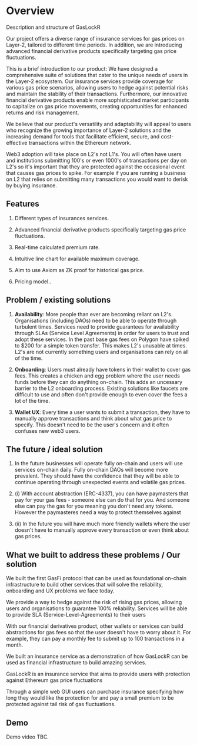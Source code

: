 # Overview
Description and structure of GasLockR

Our project offers a diverse range of insurance services for gas prices on Layer-2, tailored to different time periods. In addition, we are introducing advanced financial derivative products specifically targeting gas price fluctuations.

This is a brief introduction to our product: We have designed a comprehensive suite of solutions that cater to the unique needs of users in the Layer-2 ecosystem. Our insurance services provide coverage for various gas price scenarios, allowing users to hedge against potential risks and maintain the stability of their transactions. Furthermore, our innovative financial derivative products enable more sophisticated market participants to capitalize on gas price movements, creating opportunities for enhanced returns and risk management.

We believe that our product's versatility and adaptability will appeal to users who recognize the growing importance of Layer-2 solutions and the increasing demand for tools that facilitate efficient, secure, and cost-effective transactions within the Ethereum network.

Web3 adoption will take place on L2's not L1's. You will often have users and institutions submitting 100's or even 1000's of transactions per day on L2's so it's important that they are protected against the occasional event that causes gas prices to spike. For example if you are running a business on L2 that relies on submitting many transactions you would want to derisk by buying insurance.

## Features

1. Different types of insurances services.

2. Advanced financial derivative products specifically targeting gas price fluctuations.

3. Real-time calculated premium rate.

4. Intuitive line chart for available maximum coverage.

5. Aim to use Axiom as ZK proof for historical gas price.

6. Pricing model..



## Problem / existing solutions
  
  1. **Availability**: More people than ever are becoming reliant on L2's. Organisations (including DAOs) need to be able to operate through turbulent times. Services need to provide guarantees for availability through SLAs (Service Level Agreements) in order for users to trust and adopt these services. In the past base gas fees on Polygon have spiked to $200 for a simple token transfer. This makes L2's unusable at times. L2's are not currently something users and organisations can rely on all of the time.
  
  2. **Onboarding**: Users must already have tokens in their wallet to cover gas fees. This creates a chicken and egg problem where the user needs funds before they can do anything on-chain. This adds an uncessary barrier to the L2 onboarding process. Existing solutions like faucets are difficult to use and often don't provide enough to even cover the fees a lot of the time.
  
  3. **Wallet UX**: Every time a user wants to submit a transaction, they have to manually approve transactions and think about what gas price to specify. This doesn't need to be the user's concern and it often confuses new web3 users.

## The future / ideal solution
  
  1. In the future businesses will operate fully on-chain and users will use services on-chain daily. Fully on-chain DAOs will become more prevalent. They should have the confidence that they will be able to continue operating through unexpected events and volatile gas prices.
  
  2. (i) With account abstraction (ERC-4337), you can have paymasters that pay for your gas fees - someone else can do that for you. And someone else can pay the gas for you meaning you don't need any tokens. However the paymasteres need a way to protect themselves against

  2. (ii) In the future you will have much more friendly wallets where the user doesn't have to manually approve every transaction or even think about gas prices.

## What we built to address these problems / Our solution
  
  We built the first GasFi protocol that can be used as foundational on-chain infrastructure to build other services that will solve the reliability, onboarding and UX problems we face today.
  
  We provide a way to hedge against the risk of rising gas prices, allowing users and organisations to guarantee 100% reliability. Services will be able to provide SLA (Service-Level-Agreements) to their users
  
  With our financial derivatives product, other wallets or services can build abstractions for gas fees so that the user doesn't have to worry about it. For example, they can pay a monthly fee to submit up to 100 transactions in a month.
  
  We built an insurance service as a demonstration of how GasLockR can be used as financial infrastructure to build amazing services.
  
  GasLockR is an insurance service that aims to provide users with protection against Ethereum gas price fluctuations
  
  Through a simple web GUI users can purchase insurance specifying how long they would like the protection for and pay a small premium to be protected against tail risk of gas fluctuations.

## Demo

Demo video TBC.
